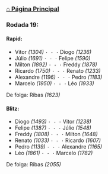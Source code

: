 ### [⌂ Página Principal](https://grupo-de-xadrez.github.io/)

### Rodada 19:

#### Rapid:

* Vitor *(1304)* `· - ·` Diogo *(1236)*  
* Júlio *(1691)* `· - ·` Felipe *(1590)*  
* Milton *(1892)* `· - ·` Freddy *(1878)*  
* Ricardo *(1750)* `· - ·` Renato *(1233)*  
* Alexandre *(1196)* `· - ·` Pedro *(1183)*  
* Marcelo *(1950)* `· - ·` Léo *(1933)*  

De folga: Ribas *(1623)*

#### Blitz:

* Diogo *(1493)* `· - ·` Vitor *(1238)*  
* Felipe *(1387)* `· - ·` Júlio *(1548)*  
* Freddy *(1808)* `· - ·` Milton *(1648)*  
* Renato *(1033)* `· - ·` Ricardo *(1607)*  
* Pedro *(1139)* `· - ·` Alexandre *(1165)*  
* Léo *(1861)* `· - ·` Marcelo *(1782)*  

De folga: Ribas *(2055)*

